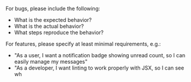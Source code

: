 For bugs, please include the following:

* What is the expected behavior?
* What is the actual behavior?
* What steps reproduce the behavior?

For features, please specify at least minimal requirements, e.g.:

* "As a user, I want a notification badge showing unread count, so I can easily manage my messages"
* "As a developer, I want linting to work properly with JSX, so I can see wh